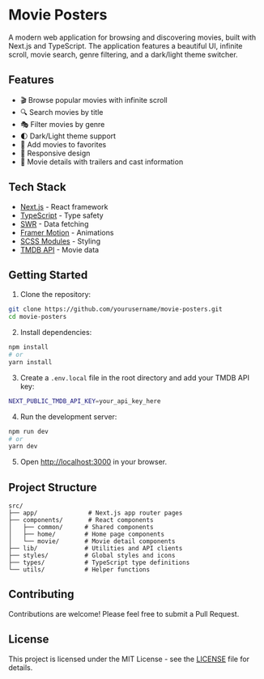 # Movie Posters

A modern web application for browsing and discovering movies, built with Next.js and TypeScript. The application features a beautiful UI, infinite scroll, movie search, genre filtering, and a dark/light theme switcher.

## Features

- 🎬 Browse popular movies with infinite scroll
- 🔍 Search movies by title
- 🎭 Filter movies by genre
- 🌓 Dark/Light theme support
- 💖 Add movies to favorites
- 📱 Responsive design
- 🎥 Movie details with trailers and cast information

## Tech Stack

- [Next.js](https://nextjs.org/) - React framework
- [TypeScript](https://www.typescriptlang.org/) - Type safety
- [SWR](https://swr.vercel.app/) - Data fetching
- [Framer Motion](https://www.framer.com/motion/) - Animations
- [SCSS Modules](https://sass-lang.com/) - Styling
- [TMDB API](https://www.themoviedb.org/documentation/api) - Movie data

## Getting Started

1. Clone the repository:

```bash
git clone https://github.com/yourusername/movie-posters.git
cd movie-posters
```

2. Install dependencies:

```bash
npm install
# or
yarn install
```

3. Create a `.env.local` file in the root directory and add your TMDB API key:

```bash
NEXT_PUBLIC_TMDB_API_KEY=your_api_key_here
```

4. Run the development server:

```bash
npm run dev
# or
yarn dev
```

5. Open [http://localhost:3000](http://localhost:3000) in your browser.

## Project Structure

```
src/
├── app/              # Next.js app router pages
├── components/       # React components
│   ├── common/      # Shared components
│   ├── home/        # Home page components
│   └── movie/       # Movie detail components
├── lib/             # Utilities and API clients
├── styles/          # Global styles and icons
├── types/           # TypeScript type definitions
└── utils/           # Helper functions
```

## Contributing

Contributions are welcome! Please feel free to submit a Pull Request.

## License

This project is licensed under the MIT License - see the [LICENSE](LICENSE) file for details.
